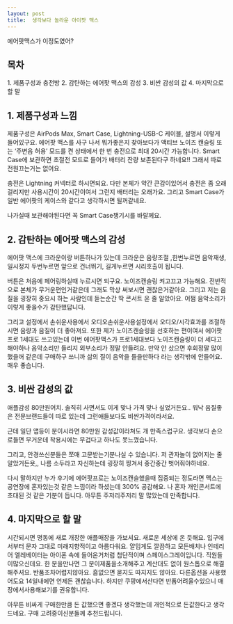 ```yaml
---
layout: post
title:  생각보다 놀라운 아이팟 맥스
---
```


에어팟맥스가 이정도였어?


<h2>목차</h2>
1. 제품구성과 충전방
2. 감탄하는 에어팟 맥스의 감성
3. 비싼 감성의 값
4. 마지막으로 할 말



<h2>1. 제품구성과 느낌</h2>
제품구성은 AirPods Max, Smart Case, Lightning-USB-C 케이블, 설명서 이렇게 들어있구요.
에어팟 맥스를 사구 나서 뭐가좋은지 찾아보다가 액티브 노이즈 캔슬링 또는 ‘주변음 허용’ 모드를 켠 상태에서 한 번 충전으로 최대 20시간 가능합니다.
Smart Case에 보관하면 초절전 모드로 들어가 배터리 잔량 보존된다구 하네요!! 그래서 따로 전원끄는거는 없어요.

충전은 Lightning 커넥터로 하시면되요.
다만 본체가 약간 큰감이있어서 충전은 좀 오래걸리지만 사용시간이 20시간이여서 그런지 배터리는 오래가요.
그리고 Smart Case가 일반 에어팟의 케이스와 같다고 생각하시면 될꺼같네요.

나가실때 보관해야된다면 꼭 Smart Case챙기시를 바랄께요.



<h2>2. 감탄하는 에어팟 맥스의 감성</h2>
에어팟 맥스에 크라운이랑 버튼하나가 있는데 크라운은 음량조절 ,한번누르면 음악재생, 일시정지 두번누르면 앞으로 건너뛰기, 길게누르면 시리호출이 됩니다.

버튼은 처음에 페어링하실때 누르시면 되구요. 노이즈캔슬링 켜고끄고 가능해요.
전반적으로 본체가 무거운편인거같은데 그래도 막상 써보시면 괜찮은거같아요.
그리고 저는 음질을 굉장히 중요시 하는 사람인데 듣는순간 딱 콘서트 온 줄 알았아요.
어쩜 음악소리가 이렇게 좋을수가 감탄했답니다.

그리고 설정에서 손쉬운사용에서 오디오손쉬운사용설정에서 오디오/시각효과를 조절하시면 음량과 음질이 더 좋아져요.
또한 제가 노이즈캔슬링을 선호하는 편이여서 에어팟 프로 1세대도 쓰고있는데 이번 에어팟맥스가 프로1세대보다 노이즈캔슬링이 더 세다고해야하나 음악소리만 들리지 외부소리가 정말 안들려요.
만약 안 샀으면 후회정말 많이했을꺼 같은데 구매하구 쓰니까 삶의 질이 음악을 들을만하다 라는 생각밖에 안들어요. 
매우 좋습니다.



<h2>3. 비싼 감성의 값</h2>
애플감성 80만원어치.
솔직히 사면서도 이게 맞나 가격 맞나 싶었거든요..
워낙 음질좋은 전문브랜드들이 따로 있는데 그런애들보다도 비싼가격이라서요.

근데 일단 앱등이 분이시라면 80만원 감성값이라쳐도 개 만족스럽구요. 
생각보다 손으로들면 무거운데 착용시에는 무겁다고 하나도 못느꼈습니다.

그리고, 안경쓰신분들은 쪼매 고문받는기분나실 수 있습니다. 
저 관자놀이 없어지는 줄 알았거든욧,, 나름 소두라고 자신하는데 굉장히 찡겨서 중간중간 벗어줘야하네요.

다시 말하지만 누가 후기에 에어팟프로는 노이즈캔슬했을때 집중되는 정도라면 맥스는 공연장에 혼자있는것 같은 느낌이라 하셨는데 300% 공감해요.
나 혼자 개인콘서트에 초대된 것 같은 기분이 듭니다.
아무튼 주저리주저리 말 많았는데 만족합니다.



<h2>4. 마지막으로 할 말</h2>
시간되시면 명동에 새로 개장한 애플매장을 가보셔요.
새로운 세상에 온 듯해요. 
입구에서부터 문자 그대로 미래지향적이고 아름다워요. 얄밉게도 깔끔하고 모든배치나 인테리어 엘레베이터는 아이폰 속에 들어온거처럼 첨단적이며 스페이스그레이입니다. 
직원들이많으신데요. 한 분을만나면 그 분이제품을소개해주고 계산대도 없이 원스톱으로 해결해주셔요. 
반품조차어렵지않아요. 흠없으면 묻지도 따지지도 않아요. 
다른옵션을 사용했어도요 14일내에면 언제든 괜찮습니다. 
하지만 쿠팡에서산다면 반품어려울수있으니 매장에서사용해보기를 권유합니다.

아무튼 비싸게 구매한만큼 돈 값했으면 좋겠다 생각했는데 개인적으로 돈값한다고 생각드네요.
구매 고려중이신분들께 추천드립니다.